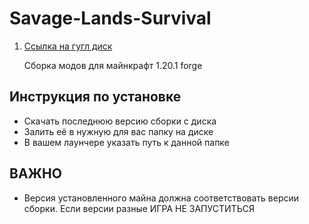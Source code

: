 # Savage-Lands-Survival


1. [Cсылка на гугл диск](https://drive.google.com/drive/folders/12CNXGpVf6Bm9lWiOri3omttdoM_BIuAF?usp=sharing)

   Сборка модов для майнкрафт 1.20.1 forge

## Инструкция по установке 

- Скачать последнюю версию сборки с диска
- Залить её в нужную для вас папку на диске
- В вашем лаунчере указать путь к данной папке

## ВАЖНО
- Версия установленного майна должна соответствовать версии сборки.
  Если версии разные ИГРА НЕ ЗАПУСТИТЬСЯ 


